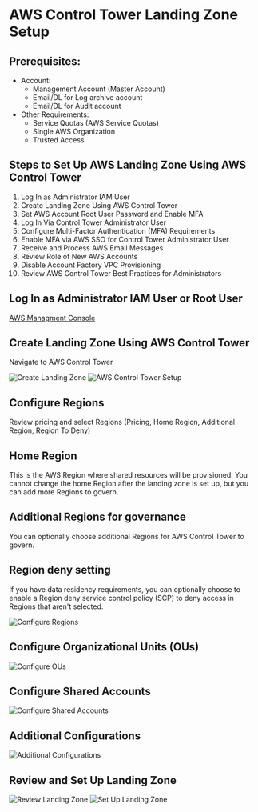 <!DOCTYPE html>
<html lang="en">
<head>
    <meta charset="UTF-8">
    <meta name="viewport" content="width=device-width, initial-scale=1.0">
</head>
<body>
    <div class="container">
        <h1>AWS Control Tower Landing Zone Setup</h1>
        <h2>Prerequisites:</h2>
        <ul>
            <li>Account:
                <ul>
                    <li>Management Account (Master Account)</li>
                    <li>Email/DL for Log archive account</li>
                    <li>Email/DL for Audit account</li>
                </ul>
            </li>
            <li>Other Requirements:
                <ul>
                    <li>Service Quotas (AWS Service Quotas)</li>
                    <li>Single AWS Organization</li>
                    <li>Trusted Access</li>
                </ul>
            </li>
        </ul>
        <h2>Steps to Set Up AWS Landing Zone Using AWS Control Tower</h2>
        <ol>
            <li>Log In as Administrator IAM User</li>
            <li>Create Landing Zone Using AWS Control Tower</li>
            <li>Set AWS Account Root User Password and Enable MFA</li>
            <li>Log In Via Control Tower Administrator User</li>
            <li>Configure Multi-Factor Authentication (MFA) Requirements</li>
            <li>Enable MFA via AWS SSO for Control Tower Administrator User</li>
            <li>Receive and Process AWS Email Messages</li>
            <li>Review Role of New AWS Accounts</li>
            <li>Disable Account Factory VPC Provisioning</li>
            <li>Review AWS Control Tower Best Practices for Administrators</li>
        </ol>
        <h2>Log In as Administrator IAM User or Root User</h2>
        <p><a href="https://aws.amazon.com/console/" class="highlight" target="_blank" rel="noopener noreferrer">AWS Managment Console</a></p>
        <!-- Step: Create Landing Zone -->
        <div class="step">
            <h2>Create Landing Zone Using AWS Control Tower</h2>
            <p>Navigate to AWS Control Tower</p>
            <img src="https://github.com/user-attachments/assets/b93f1b24-a3c9-46e4-8297-558d593cf890" alt="Create Landing Zone">
            <img src="https://github.com/user-attachments/assets/ed66e6ac-6459-4bf6-8b6d-30a8745179b2" alt="AWS Control Tower Setup">
        </div>
        <!-- Step: Configure Regions -->
        <div class="step">
            <h2>Configure Regions</h2>
            <p>Review pricing and select Regions (Pricing, Home Region, Additional Region, Region To Deny)</p>
            <h2>Home Region</h2>
            <p>This is the AWS Region where shared resources will be provisioned. You cannot change the home Region after the landing zone is set up, but you can add more Regions to govern.</p>
            <h2>Additional Regions for governance</h2>
            <p> You can optionally choose additional Regions for AWS Control Tower to govern.</p>
            <h2>Region deny setting</h2>
            <p> If you have data residency requirements, you can optionally choose to enable a Region deny service control policy (SCP) to deny access in Regions that aren't selected.</p>
            <img src="https://github.com/user-attachments/assets/ec56de1c-60c2-4be8-b465-9ad7ed2b7426" alt="Configure Regions">
        </div>
        <!-- Step: Configure Organizational Units -->
        <div class="step">
            <h2>Configure Organizational Units (OUs)</h2>
            <img src="https://github.com/user-attachments/assets/4ffba41b-a7c5-49f0-bcf8-e39451c609db" alt="Configure OUs">
        </div>
        <!-- Step: Configure Shared Accounts -->
        <div class="step">
            <h2>Configure Shared Accounts</h2>
            <img src="https://github.com/user-attachments/assets/4a4b0e0e-e75e-4601-a648-4ff718a8997f" alt="Configure Shared Accounts">
        </div>
        <!-- Step: Additional Configurations -->
        <div class="step">
            <h2>Additional Configurations</h2>
            <img src="https://github.com/user-attachments/assets/95c82da1-09d6-4030-99f7-c04cde17a559" alt="Additional Configurations">
        </div>
        <!-- Step: Review and Set Up Landing Zone -->
        <div class="step">
            <h2>Review and Set Up Landing Zone</h2>
            <img src="https://github.com/user-attachments/assets/a98a09ef-2810-4455-b66c-51b6e4595506" alt="Review Landing Zone">
            <img src="https://github.com/user-attachments/assets/386e0494-da3f-4598-ae95-a80ffd7a717d" alt="Set Up Landing Zone">
        </div>
    </div>
</body>
</html>
